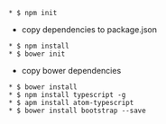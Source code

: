 ````
* $ npm init
````
*  copy dependencies to package.json
````
* $ npm install
* $ bower init
````
* copy bower dependencies
````
* $ bower install
* $ npm install typescript -g
* $ apm install atom-typescript
* $ bower install bootstrap --save
````
